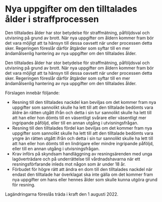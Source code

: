 # Nya uppgifter om den tilltalades ålder i straffprocessen

Den tilltalades ålder har stor betydelse för straffmätning, påföljdsval och utvisning på grund av brott. När nya uppgifter om åldern kommer fram bör det vara möjligt att ta hänsyn till dessa oavsett när under processen detta sker. Regeringen föreslår därför åtgärder som syftar till en mer ändamålsenlig hantering av nya uppgifter om den tilltalades ålder.

Den tilltalades ålder har stor betydelse för straffmätning, påföljdsval och utvisning på grund av brott. När nya uppgifter om åldern kommer fram bör det vara möjligt att ta hänsyn till dessa oavsett när under processen detta sker. Regeringen föreslår därför åtgärder som syftar till en mer ändamålsenlig hantering av nya uppgifter om den tilltalades ålder.

Förslagen innebär följande:

* Resning till den tilltalades nackdel kan beviljas om det kommer fram nya uppgifter som sannolikt skulle ha lett till att den tilltalade bedömts vara äldre än rätten utgått ifrån och detta i sin tur sannolikt skulle ha lett till att han eller hon dömts till en väsentligt svårare eller väsentligt mer ingripande påföljd, eller till en annan utgång i utvisningsfrågan.
* Resning till den tilltalades fördel kan beviljas om det kommer fram nya uppgifter som sannolikt skulle ha lett till att den tilltalade bedömts vara yngre än rätten utgått ifrån och detta i sin tur sannolikt skulle ha lett till att han eller hon dömts till en lindrigare eller mindre ingripande påföljd, eller till en annan utgång i utvisningsfrågan.
* Krav införs på skyndsam handläggning av resningsärenden med unga lagöverträdare och på underrättelse till vårdnadshavarna när ett resningsförfarande inleds mot någon som är under 18 år.
* Förbudet för högre rätt att ändra en dom till den tilltalades nackdel när endast den tilltalade har överklagat ska inte gälla om det kommer fram nya uppgifter om hans eller hennes ålder som skulle kunna utgöra grund för resning.

Lagändringarna föreslås träda i kraft den 1 augusti 2022.
